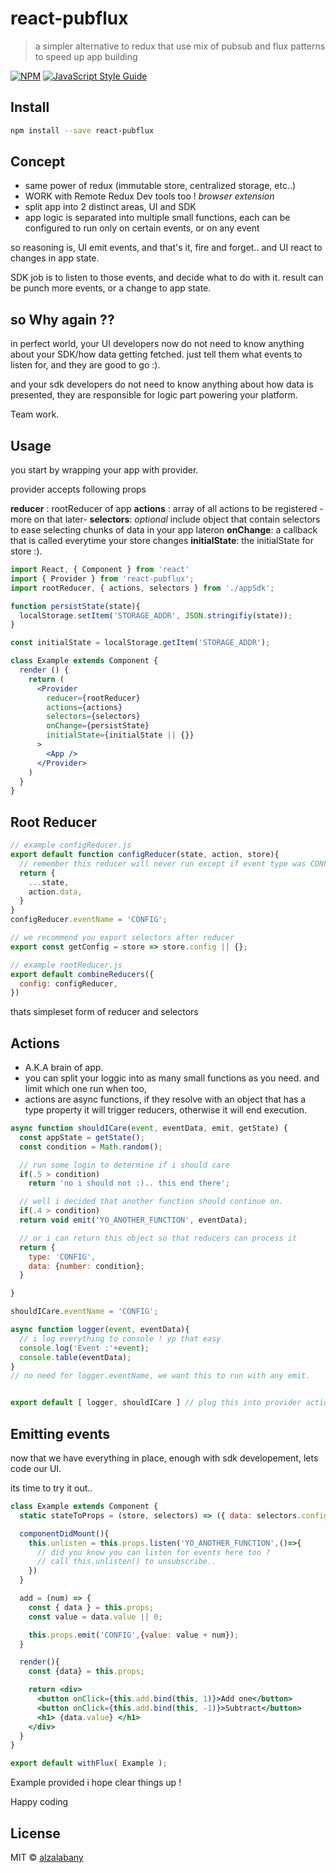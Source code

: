 # react-pubflux

> a simpler alternative to redux that use mix of pubsub and flux patterns to speed up app building

[![NPM](https://img.shields.io/npm/v/react-pubflux.svg)](https://www.npmjs.com/package/react-pubflux) [![JavaScript Style Guide](https://img.shields.io/badge/code_style-standard-brightgreen.svg)](https://standardjs.com)

## Install

```bash
npm install --save react-pubflux
```

## Concept

- same power of redux (immutable store, centralized storage, etc..)
- WORK with Remote Redux Dev tools too ! *browser extension*
- split app into 2 distinct areas, UI and SDK
- app logic is separated into multiple small functions, each can be configured to run only on certain events, or on any event


so reasoning is, UI emit events, and that's it, fire and forget..
and UI react to changes in app state.

SDK job is to listen to those events, and decide what to do with it. result can be punch more events, or a change to app state.

## so Why again ??

in perfect world, your UI developers now do not need to know anything about your SDK/how data getting fetched. just tell them what events to listen for, and they are good to go :).

and your sdk developers do not need to know anything about how data is presented, they are responsible for logic part powering your platform.

Team work.


## Usage

you start by wrapping your app with provider.

provider accepts following props

**reducer** : rootReducer of app
**actions** : array of all actions to be registered -more on that later-
**selectors**: *optional* include object that contain selectors to ease selecting chunks of data in your app lateron
**onChange**: a callback that is called everytime your store changes
**initialState**: the initialState for store :).

```jsx
import React, { Component } from 'react'
import { Provider } from 'react-pubflux';
import rootReducer, { actions, selectors } from './appSdk';

function persistState(state){
  localStorage.setItem('STORAGE_ADDR', JSON.stringifiy(state));
}

const initialState = localStorage.getItem('STORAGE_ADDR');

class Example extends Component {
  render () {
    return (
      <Provider
        reducer={rootReducer}
        actions={actions}
        selectors={selectors}
        onChange={persistState}
        initialState={initialState || {}}
      >
        <App />
      </Provider>
    )
  }
}
```

## Root Reducer

```js
// example configReducer.js
export default function configReducer(state, action, store){
  // remember this reducer will never run except if event type was CONFIG.. so you dont need to check.
  return {
    ...state,
    action.data,
  }
}
configReducer.eventName = 'CONFIG';

// we recommend you export selectors after reducer
export const getConfig = store => store.config || {};

// example rootReducer.js
export default combineReducers({
  config: configReducer,
})
```

thats simpleset form of reducer and selectors

## Actions

- A.K.A brain of app.
- you can split your loggic into as many small functions as you need. and limit which one run when too,
- actions are async functions, if they resolve with an object that has a type property it will trigger reducers, otherwise it will end execution.


```js
async function shouldICare(event, eventData, emit, getState) {
  const appState = getState();
  const condition = Math.random();

  // run some login to determine if i should care
  if(.5 > condition)
    return 'no i should not :).. this end there';

  // well i decided that another function should continue on.
  if(.4 > condition)
  return void emit('YO_ANOTHER_FUNCTION', eventData);

  // or i can return this object so that reducers can process it
  return {
    type: 'CONFIG',
    data: {number: condition};
  }

}

shouldICare.eventName = 'CONFIG';

async function logger(event, eventData){
  // i log everything to console ! yp that easy
  console.log('Event :'+event);
  console.table(eventData);
}
// no need for logger.eventName, we want this to run with any emit.


export default [ logger, shouldICare ] // plug this into provider actions
```

## Emitting events

now that we have everything in place, enough with sdk developement, lets code our UI.

its time to try it out..

```jsx
class Example extends Component {
  static stateToProps = (store, selectors) => ({ data: selectors.config.getConfig(store)}); // selector object we passed to provider is given here to spare you importing hell.

  componentDidMount(){
    this.unlisten = this.props.listen('YO_ANOTHER_FUNCTION',()=>{
      // did you know you can listen for events here too ?
      // call this.unlisten() to unsubscribe..
    })
  }

  add = (num) => {
    const { data } = this.props;
    const value = data.value || 0;

    this.props.emit('CONFIG',{value: value + num});
  }

  render(){
    const {data} = this.props;

    return <div>
      <button onClick={this.add.bind(this, 1)}>Add one</button>
      <button onClick={this.add.bind(this, -1)}>Subtract</button>
      <h1> {data.value} </h1>
    </div>
  }
}

export default withFlux( Example );

```

Example provided i hope clear things up !

Happy coding


## License

MIT © [alzalabany](https://github.com/alzalabany)
